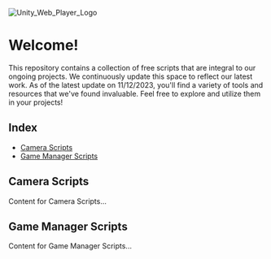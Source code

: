 ![Unity_Web_Player_Logo](https://github.com/DOUBLETAKEStudios/Unity3D/assets/35296846/b492e3cb-cad3-4dc0-a46a-8fa1c8585348)

# Welcome!
This repository contains a collection of free scripts that are integral to our ongoing projects. We continuously update this space to reflect our latest work. As of the latest update on 11/12/2023, you'll find a variety of tools and resources that we've found invaluable. Feel free to explore and utilize them in your projects!

## Index
- [Camera Scripts](https://github.com/DOUBLETAKEStudios/Unity3D/tree/main/CameraScripts)
- [Game Manager Scripts](https://github.com/DOUBLETAKEStudios/Unity3D/tree/main/GameManagerScripts)

## Camera Scripts
Content for Camera Scripts...

## Game Manager Scripts
Content for Game Manager Scripts...


